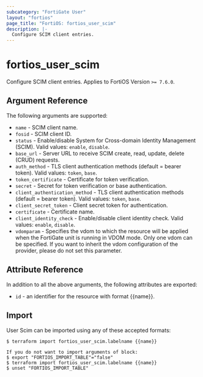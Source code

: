 ```yaml
---
subcategory: "FortiGate User"
layout: "fortios"
page_title: "FortiOS: fortios_user_scim"
description: |-
  Configure SCIM client entries.
---
```


# fortios_user_scim
Configure SCIM client entries. Applies to FortiOS Version `>= 7.6.0`.

## Argument Reference

The following arguments are supported:

* `name` - SCIM client name.
* `fosid` - SCIM client ID.
* `status` - Enable/disable System for Cross-domain Identity Management (SCIM). Valid values: `enable`, `disable`.
* `base_url` - Server URL to receive SCIM create, read, update, delete (CRUD) requests.
* `auth_method` - TLS client authentication methods (default = bearer token). Valid values: `token`, `base`.
* `token_certificate` - Certificate for token verification.
* `secret` - Secret for token verification or base authentication.
* `client_authentication_method` - TLS client authentication methods (default = bearer token). Valid values: `token`, `base`.
* `client_secret_token` - Client secret token for authentication.
* `certificate` - Certificate name.
* `client_identity_check` - Enable/disable client identity check. Valid values: `enable`, `disable`.
* `vdomparam` - Specifies the vdom to which the resource will be applied when the FortiGate unit is running in VDOM mode. Only one vdom can be specified. If you want to inherit the vdom configuration of the provider, please do not set this parameter.


## Attribute Reference

In addition to all the above arguments, the following attributes are exported:
* `id` - an identifier for the resource with format {{name}}.

## Import

User Scim can be imported using any of these accepted formats:
```
$ terraform import fortios_user_scim.labelname {{name}}

If you do not want to import arguments of block:
$ export "FORTIOS_IMPORT_TABLE"="false"
$ terraform import fortios_user_scim.labelname {{name}}
$ unset "FORTIOS_IMPORT_TABLE"
```
